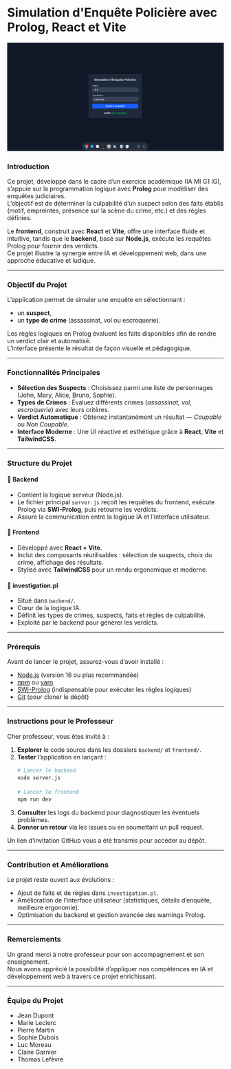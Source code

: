 # Simulation d'Enquête Policière avec Prolog, React et Vite

<img src="./home.png" alt="Enquête Policière" width="600"/>


### Introduction
Ce projet, développé dans le cadre d’un exercice académique (IA MI G1 IG), s’appuie sur la programmation logique avec **Prolog** pour modéliser des enquêtes judiciaires.  
L’objectif est de déterminer la culpabilité d’un suspect selon des faits établis (motif, empreintes, présence sur la scène du crime, etc.) et des règles définies.  

Le **frontend**, construit avec **React** et **Vite**, offre une interface fluide et intuitive, tandis que le **backend**, basé sur **Node.js**, exécute les requêtes Prolog pour fournir des verdicts.  
Ce projet illustre la synergie entre IA et développement web, dans une approche éducative et ludique.

---

### Objectif du Projet
L’application permet de simuler une enquête en sélectionnant :
- un **suspect**,
- un **type de crime** (assassinat, vol ou escroquerie).  

Les règles logiques en Prolog évaluent les faits disponibles afin de rendre un verdict clair et automatisé.  
L’interface présente le résultat de façon visuelle et pédagogique.

---

### Fonctionnalités Principales
- **Sélection des Suspects** : Choisissez parmi une liste de personnages (John, Mary, Alice, Bruno, Sophie).  
- **Types de Crimes** : Évaluez différents crimes (*assassinat, vol, escroquerie*) avec leurs critères.  
- **Verdict Automatique** : Obtenez instantanément un résultat — *Coupable* ou *Non Coupable*.  
- **Interface Moderne** : Une UI réactive et esthétique grâce à **React**, **Vite** et **TailwindCSS**.  

---

### Structure du Projet

#### 📂 Backend
- Contient la logique serveur (Node.js).  
- Le fichier principal `server.js` reçoit les requêtes du frontend, exécute Prolog via **SWI-Prolog**, puis retourne les verdicts.  
- Assure la communication entre la logique IA et l’interface utilisateur.  

#### 📂 Frontend
- Développé avec **React + Vite**.  
- Inclut des composants réutilisables : sélection de suspects, choix du crime, affichage des résultats.  
- Stylisé avec **TailwindCSS** pour un rendu ergonomique et moderne.  

#### 📄 investigation.pl
- Situé dans `backend/`.  
- Cœur de la logique IA.  
- Définit les types de crimes, suspects, faits et règles de culpabilité.  
- Exploité par le backend pour générer les verdicts.  

---

### Prérequis
Avant de lancer le projet, assurez-vous d’avoir installé :  

- [Node.js](https://nodejs.org/) (version 16 ou plus recommandée)  
- [npm](https://www.npmjs.com/) ou [yarn](https://yarnpkg.com/)  
- [SWI-Prolog](https://www.swi-prolog.org/) (indispensable pour exécuter les règles logiques)  
- [Git](https://git-scm.com/) (pour cloner le dépôt)  

---

### Instructions pour le Professeur
Cher professeur, vous êtes invité à :

1. **Explorer** le code source dans les dossiers `backend/` et `frontend/`.  
2. **Tester** l’application en lançant :  
   ```bash
   # Lancer le backend
   node server.js

   # Lancer le frontend
   npm run dev
   ```
3. **Consulter** les logs du backend pour diagnostiquer les éventuels problèmes.  
4. **Donner un retour** via les issues ou en soumettant un pull request.  

Un lien d’invitation GitHub vous a été transmis pour accéder au dépôt.  

---

### Contribution et Améliorations
Le projet reste ouvert aux évolutions :  
- Ajout de faits et de règles dans `investigation.pl`.  
- Amélioration de l’interface utilisateur (statistiques, détails d’enquête, meilleure ergonomie).  
- Optimisation du backend et gestion avancée des warnings Prolog.  

---

### Remerciements
Un grand merci à notre professeur pour son accompagnement et son enseignement.  
Nous avons apprécié la possibilité d’appliquer nos compétences en IA et développement web à travers ce projet enrichissant.  

---

### Équipe du Projet
- Jean Dupont  
- Marie Leclerc  
- Pierre Martin  
- Sophie Dubois  
- Luc Moreau  
- Claire Garnier  
- Thomas Lefèvre  
